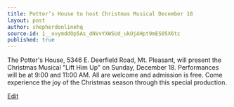```yaml
---
title: Potter’s House to host Christmas Musical December 18
layout: post
author: shepherdonlinehq
source-id: 1__ovymddOp5As_dNVvYXWSUd_ukOjAHpt9mES05X6tc
published: true
---
```

The Potter's House, 5346 E. Deerfield Road, Mt. Pleasant, will present the Christmas Musical "Lift Him Up" on Sunday, December 18. Performances will be at 9:00 and 11:00 AM. All are welcome and admission is free. Come experience the joy of the Christmas season through this special production.

[Edit](https://docs.google.com/document/d/1__ovymddOp5As_dNVvYXWSUd_ukOjAHpt9mES05X6tc/edit?usp=sharing)


